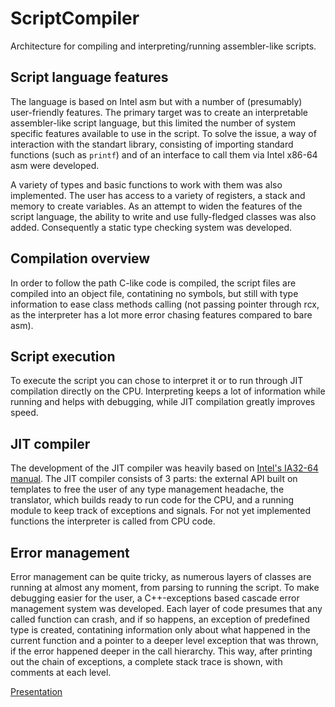 # ScriptCompiler

Architecture for compiling and interpreting/running assembler-like scripts.

## Script language features
The language is based on Intel asm but with a number of (presumably) user-friendly features.
The primary target was to create an interpretable assembler-like script language, but this limited the number of 
system specific features available to use in the script. To solve the issue, a way of interaction with the standart library,
consisting of importing standard functions (such as `printf`) and of an interface to call them via Intel x86-64 asm were developed.

A variety of types and basic functions to work with them was also implemented. 
The user has access to a variety of registers, a stack and memory to create variables.
As an attempt to widen the features of the script language, the ability to write and use fully-fledged classes was also added.
Consequently a static type checking system was developed.

## Compilation overview
In order to follow the path C-like code is compiled, the script files are compiled into an object file, contatining no symbols, 
but still with type information to ease class methods calling (not passing pointer through rcx, as the interpreter has a lot more error chasing features compared to bare asm).

## Script execution
To execute the script you can chose to interpret it or to run through JIT compilation directly on the CPU.
Interpreting keeps a lot of information while running and helps with debugging, while JIT compilation greatly improves speed.

## JIT compiler
The development of the JIT compiler was heavily based on [Intel's IA32-64 manual](https://software.intel.com/en-us/download/intel-64-and-ia-32-architectures-sdm-combined-volumes-1-2a-2b-2c-2d-3a-3b-3c-3d-and-4).
The JIT compiler consists of 3 parts: the external API built on templates to free the user of any type management headache, the translator, 
which builds ready to run code for the CPU, and a running module to keep track of exceptions and signals.
For not yet implemented functions the interpreter is called from CPU code.

## Error management 
Error management can be quite tricky, as numerous layers of classes are running at almost any moment, from parsing to running the script. 
To make debugging easier for the user, a C++-exceptions based cascade error management system was developed. Each layer of code presumes
that any called function can crash, and if so happens, an exception of predefined type is created, contatining information only 
about what happened in the current function and a pointer to a deeper level exception that was thrown, if the error happened deeper in the call hierarchy. 
This way, after printing out the chain of exceptions, a complete stack trace is shown, with comments at each level.

[Presentation](https://www.dropbox.com/s/o925ezcns3dkpqj/JIT.ppt?dl=0)
